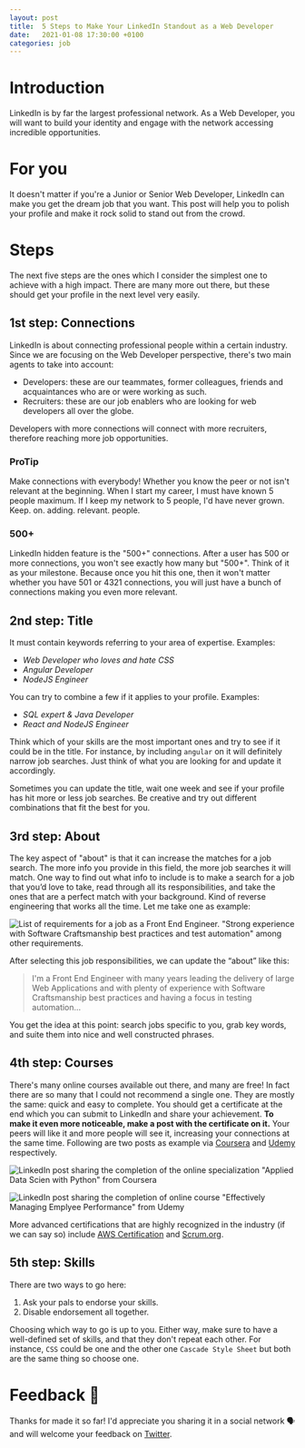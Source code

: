 ```yaml
---
layout: post
title:  5 Steps to Make Your LinkedIn Standout as a Web Developer
date:   2021-01-08 17:30:00 +0100
categories: job
---
```

# Introduction
LinkedIn is by far the largest professional network.
As a Web Developer, you will want to build your identity and engage with the network accessing incredible opportunities.

# For you
It doesn't matter if you're a Junior or Senior Web Developer, LinkedIn can make you get the dream job that you want.
This post will help you to polish your profile and make it rock solid to stand out from the crowd.

# Steps
The next five steps are the ones which I consider the simplest one to achieve with a high impact.
There are many more out there, but these should get your profile in the next level very easily.

## 1st step: Connections
LinkedIn is about connecting professional people within a certain industry.
Since we are focusing on the Web Developer perspective, there's two main agents to take into account:
 - Developers: these are our teammates, former colleagues, friends and acquaintances who are or were working as such.
 - Recruiters: these are our job enablers who are looking for web developers all over the globe.

Developers with more connections will connect with more recruiters, therefore reaching more job opportunities.

### ProTip
Make connections with everybody!
Whether you know the peer or not isn't relevant at the beginning.
When I start my career, I must have known 5 people maximum.
If I keep my network to 5 people, I'd have never grown.
Keep. on. adding. relevant. people.

### 500+
LinkedIn hidden feature is the "500+" connections.
After a user has 500 or more connections, you won't see exactly how many but "500+".
Think of it as your milestone.
Because once you hit this one, then it won't matter whether you have 501 or 4321 connections, you will just have a bunch of connections making you even more relevant.

## 2nd step: Title
It must contain keywords referring to your area of expertise. Examples:
 - _Web Developer who loves and hate CSS_
 - _Angular Developer_
 - _NodeJS Engineer_

You can try to combine a few if it applies to your profile. Examples:
 - _SQL expert & Java Developer_
 - _React and NodeJS Engineer_

Think which of your skills are the most important ones and try to see if it could be in the title.
For instance, by including `angular` on it will definitely narrow job searches.
Just think of what you are looking for and update it accordingly.

Sometimes you can update the title, wait one week and see if your profile has hit more or less job searches.
Be creative and try out different combinations that fit the best for you.

## 3rd step: About
The key aspect of "about" is that it can increase the matches for a job search.
The more info you provide in this field, the more job searches it will match.
One way to find out what info to include is to make a search for a job that you’d love to take, read through all its responsibilities, and take the ones that are a perfect match with your background.
Kind of reverse engineering that works all the time. Let me take one as example:

![List of requirements for a job as a Front End Engineer. "Strong experience with Software Craftsmanship best practices and test automation" among other requirements.](https://cdn-images-1.medium.com/max/1600/1*RyU3N4lJyyJ5aDIRkANfgQ.png)

After selecting this job responsibilities, we can update the “about” like this:

> I'm a Front End Engineer with many years leading the delivery of large Web Applications and with plenty of experience with Software Craftsmanship best practices and having a focus in testing automation…

You get the idea at this point: search jobs specific to you, grab key words, and suite them into nice and well constructed phrases.

## 4th step: Courses
There's many online courses available out there, and many are free!
In fact there are so many that I could not recommend a single one.
They are mostly the same: quick and easy to complete.
You should get a certificate at the end which you can submit to LinkedIn and share your achievement.
**To make it even more noticeable, make a post with the certificate on it.**
Your peers will like it and more people will see it, increasing your connections at the same time.
Following are two posts as example via [Coursera](https://www.coursera.org) and [Udemy](https://www.udemy.com) respectively.

![LinkedIn post sharing the completion of the online specialization "Applied Data Scien with Python" from Coursera](https://cdn-images-1.medium.com/max/1600/1*bXBpYGMoj_w_adbpMgE83Q.png)

![LinkedIn post sharing the completion of online course "Effectively Managing Emplyee Performance" from Udemy](https://cdn-images-1.medium.com/max/1600/1*KCyXZ47CP1UpEpHyrhpBYw.png)

More advanced certifications that are highly recognized in the industry (if we can say so) include [AWS Certification](https://aws.amazon.com/certification/) and [Scrum.org](https://www.scrum.org).

## 5th step: Skills
There are two ways to go here: 
 1. Ask your pals to endorse your skills.
 2. Disable endorsement all together.

Choosing which way to go is up to you.
Either way, make sure to have a well-defined set of skills, and that they don't repeat each other.
For instance, `CSS` could be one and the other one `Cascade Style Sheet` but both are the same thing so choose one.

# Feedback 🙏
Thanks for made it so far! I'd appreciate you sharing it in a social network 🗣 and will welcome your feedback on [Twitter](https://twitter.com/delucioux).
